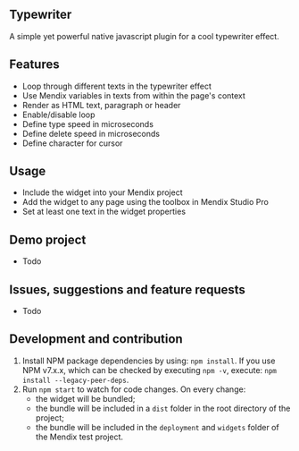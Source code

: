 ## Typewriter
A simple yet powerful native javascript plugin for a cool typewriter effect.

## Features
- Loop through different texts in the typewriter effect
- Use Mendix variables in texts from within the page's context
- Render as HTML text, paragraph or header
- Enable/disable loop
- Define type speed in microseconds
- Define delete speed in microseconds
- Define character for cursor

## Usage
- Include the widget into your Mendix project
- Add the widget to any page using the toolbox in Mendix Studio Pro
- Set at least one text in the widget properties

## Demo project
- Todo

## Issues, suggestions and feature requests
- Todo

## Development and contribution

1. Install NPM package dependencies by using: `npm install`. If you use NPM v7.x.x, which can be checked by executing `npm -v`, execute: `npm install --legacy-peer-deps`.
1. Run `npm start` to watch for code changes. On every change:
    - the widget will be bundled;
    - the bundle will be included in a `dist` folder in the root directory of the project;
    - the bundle will be included in the `deployment` and `widgets` folder of the Mendix test project.
